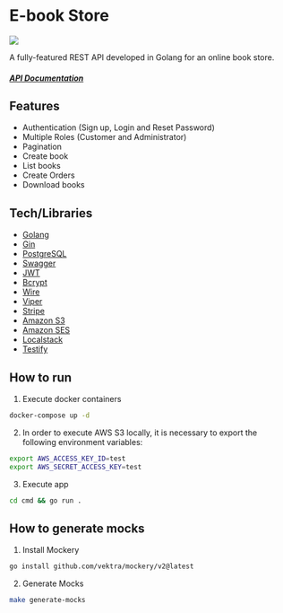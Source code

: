 # E-book Store
![](https://img.shields.io/badge/coverage-95%25-brightgreen)

A fully-featured REST API developed in Golang for an online book store.

##### [API Documentation](https://ebook-store2.herokuapp.com/swagger/index.html)

## Features
* Authentication (Sign up, Login and Reset Password)
* Multiple Roles (Customer and Administrator)
* Pagination
* Create book
* List books
* Create Orders
* Download books

## Tech/Libraries

* [Golang](https://golang.org/)
* [Gin](https://github.com/gin-gonic/gin)
* [PostgreSQL](https://www.postgresql.org/)
* [Swagger](https://www.openapis.org/)
* [JWT](https://jwt.io/)
* [Bcrypt](https://en.wikipedia.org/wiki/Bcrypt)
* [Wire](https://github.com/google/wire)
* [Viper](https://github.com/spf13/viper)
* [Stripe](https://stripe.com/)
* [Amazon S3](https://aws.amazon.com/s3/?nc1=h_ls)
* [Amazon SES](https://aws.amazon.com/ses/?nc1=h_ls)
* [Localstack](https://localstack.cloud/)
* [Testify](https://github.com/stretchr/testify)

## How to run
1. Execute docker containers
```bash
docker-compose up -d
```
2. In order to execute AWS S3 locally, it is necessary to export the following environment variables:
```bash
export AWS_ACCESS_KEY_ID=test
export AWS_SECRET_ACCESS_KEY=test
```

3. Execute app
```bash
cd cmd && go run .
```

## How to generate mocks
1. Install Mockery
```bash
go install github.com/vektra/mockery/v2@latest
```
2. Generate Mocks
```bash
make generate-mocks
```